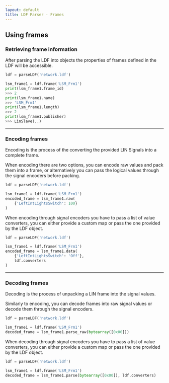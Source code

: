 ```yaml
---
layout: default
title: LDF Parser - Frames
---
```


## Using frames

### Retrieving frame information

After parsing the LDF into objects the properties of frames defined in the LDF
will be accessible.

```python
ldf = parseLDF('network.ldf')

lsm_frame1 = ldf.frame('LSM_Frm1')
print(lsm_frame1.frame_id)
>>> 2
print(lsm_frame1.name)
>>> 'LSM_Frm1'
print(lsm_frame1.length)
>>> 2
print(lsm_frame1.publisher)
>>> LinSlave(..)
```

---

### Encoding frames

Encoding is the process of the converting the provided LIN Signals into a
complete frame.

When encoding there are two options, you can encode raw values
and pack them into a frame, or alternatively you can pass the logical values
through the signal encoders before packing.

```python
ldf = parseLDF('network.ldf')

lsm_frame1 = ldf.frame('LSM_Frm1')
encoded_frame = lsm_frame1.raw(
    {'LeftIntLightsSwitch': 100}
)
```

When encoding through signal encoders you have to pass a list of value converters,
you can either provide a custom map or pass the one provided by the LDF object.

```python
ldf = parseLDF('network.ldf')

lsm_frame1 = ldf.frame('LSM_Frm1')
encoded_frame = lsm_frame1.data(
    {'LeftIntLightsSwitch': 'Off'},
    ldf.converters
)
```

---

### Decoding frames

Decoding is the process of unpacking a LIN frame into the signal values.

Similarly to encoding, you can decode frames into raw signal values or decode
them through the signal encoders.

```python
ldf = parseLDF('network.ldf')

lsm_frame1 = ldf.frame('LSM_Frm1')
decoded_frame = lsm_frame1.parse_raw(bytearray([0x00]))
```

When decoding through signal encoders you have to pass a list of value converters,
you can either provide a custom map or pass the one provided by the LDF object.

```python
ldf = parseLDF('network.ldf')

lsm_frame1 = ldf.frame('LSM_Frm1')
decoded_frame = lsm_frame1.parse(bytearray([0x00]), ldf.converters)
```
